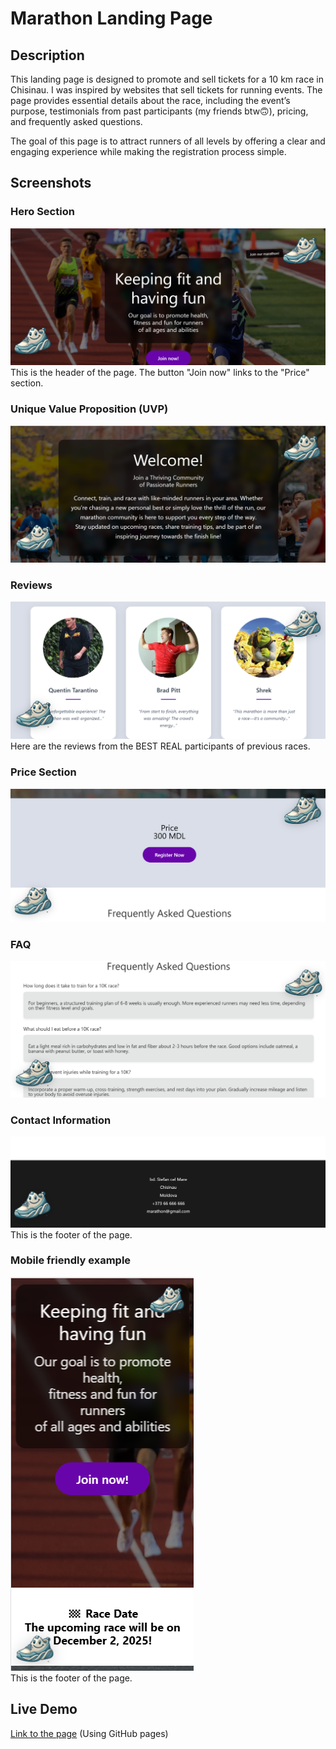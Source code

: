 # Marathon Landing Page

## Description
This landing page is designed to promote and sell tickets for a 10 km race in Chisinau. I was inspired by websites that sell tickets for running events. The page provides essential details about the race, including the event’s purpose, testimonials from past participants (my friends btw🙃), pricing, and frequently asked questions. 

The goal of this page is to attract runners of all levels by offering a clear and engaging experience while making the registration process simple.

## Screenshots
### Hero Section  
![Hero Section](screenshots/hero.png)  
This is the header of the page. The button "Join now" links to the "Price" section.

### Unique Value Proposition (UVP)  
![UVP](screenshots/uvp.png)  

### Reviews  
![Reviews](screenshots/reviews.png)  
Here are the reviews from the BEST REAL participants of previous races.

### Price Section  
![Price Section](screenshots/price.png)  

### FAQ  
![FAQ](screenshots/faq.png)  

### Contact Information  
![Contact Information](screenshots/contacts.png)  
This is the footer of the page.

### Mobile friendly example  
![Responsiveness](screenshots/mobile.png)  
This is the footer of the page.

## Live Demo
[Link to the page](https://elena-nidelcu.github.io/landing-page/) 
(Using GitHub pages)
